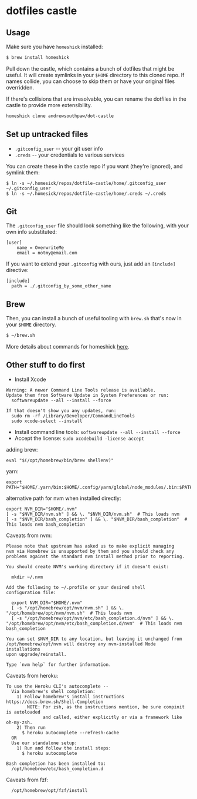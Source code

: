 # dotfiles castle

## Usage

Make sure you have `homeshick` installed:

```bash
$ brew install homeshick
```

Pull down the castle, which contains a bunch of dotfiles that might be useful. It will create symlinks in your `$HOME` directory to this cloned repo. If names collide, you can choose to skip them or have your original files overridden.

If there's collisions that are irresolvable, you can rename the dotfiles in the castle to provide more extensibility.

```bash
homeshick clone andrewsouthpaw/dot-castle
```

## Set up untracked files

- `.gitconfig_user` -- your git user info
- `.creds` -- your credentials to various services

You can create these in the castle repo if you want (they're ignored), and symlink them:

```
$ ln -s ~/.homesick/repos/dotfile-castle/home/.gitconfig_user ~/.gitconfig_user
$ ln -s ~/.homesick/repos/dotfile-castle/home/.creds ~/.creds
```

## Git

The `.gitconfig_user` file should look something like the following, with your own info substituted:

```
[user]
	name = OverwriteMe
	email = notmy@email.com
```

If you want to extend your `.gitconfig` with ours, just add an `[include]` directive:

```
[include]
  path = ./.gitconfig_by_some_other_name
```

## Brew

Then, you can install a bunch of useful tooling with `brew.sh` that's now in your `$HOME` directory.

```bash
$ ~/brew.sh
```

More details about commands for homeshick [here](https://github.com/andsens/homeshick/wiki/Commands).

## Other stuff to do first

- Install Xcode

```
Warning: A newer Command Line Tools release is available.
Update them from Software Update in System Preferences or run:
  softwareupdate --all --install --force

If that doesn't show you any updates, run:
  sudo rm -rf /Library/Developer/CommandLineTools
  sudo xcode-select --install
  ```

- Install command line tools: `softwareupdate --all --install --force`
- Accept the license: `sudo xcodebuild -license accept`

adding brew:

```
eval "$(/opt/homebrew/bin/brew shellenv)"
```

yarn:

```
export PATH="$HOME/.yarn/bin:$HOME/.config/yarn/global/node_modules/.bin:$PATH"
```

alternative path for nvm when installed directly:

```
export NVM_DIR="$HOME/.nvm"
[ -s "$NVM_DIR/nvm.sh" ] && \. "$NVM_DIR/nvm.sh"  # This loads nvm
[ -s "$NVM_DIR/bash_completion" ] && \. "$NVM_DIR/bash_completion"  # This loads nvm bash_completion

```


Caveats from nvm:

```
Please note that upstream has asked us to make explicit managing
nvm via Homebrew is unsupported by them and you should check any
problems against the standard nvm install method prior to reporting.

You should create NVM's working directory if it doesn't exist:

  mkdir ~/.nvm

Add the following to ~/.profile or your desired shell
configuration file:

  export NVM_DIR="$HOME/.nvm"
  [ -s "/opt/homebrew/opt/nvm/nvm.sh" ] && \. "/opt/homebrew/opt/nvm/nvm.sh"  # This loads nvm
  [ -s "/opt/homebrew/opt/nvm/etc/bash_completion.d/nvm" ] && \. "/opt/homebrew/opt/nvm/etc/bash_completion.d/nvm"  # This loads nvm bash_completion

You can set $NVM_DIR to any location, but leaving it unchanged from
/opt/homebrew/opt/nvm will destroy any nvm-installed Node installations
upon upgrade/reinstall.

Type `nvm help` for further information.
```

Caveats from heroku:

```
To use the Heroku CLI's autocomplete --
  Via homebrew's shell completion:
    1) Follow homebrew's install instructions https://docs.brew.sh/Shell-Completion
        NOTE: For zsh, as the instructions mention, be sure compinit is autoloaded
              and called, either explicitly or via a framework like oh-my-zsh.
    2) Then run
      $ heroku autocomplete --refresh-cache
  OR
  Use our standalone setup:
    1) Run and follow the install steps:
      $ heroku autocomplete

Bash completion has been installed to:
  /opt/homebrew/etc/bash_completion.d
```

Caveats from fzf:

```
  /opt/homebrew/opt/fzf/install
```


